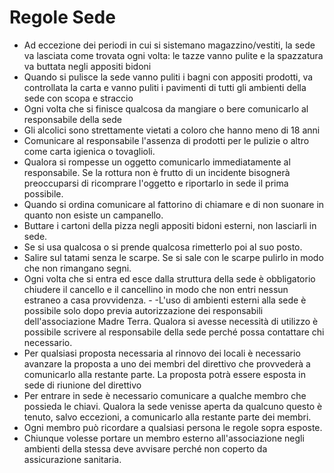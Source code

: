 # Regole Sede

- Ad eccezione dei periodi in cui si sistemano magazzino/vestiti, la sede va lasciata come trovata ogni volta: le tazze vanno pulite e la spazzatura va buttata negli appositi bidoni
- Quando si pulisce la sede vanno puliti i bagni con appositi prodotti, va controllata la carta e vanno puliti i pavimenti di tutti gli ambienti della sede con scopa e straccio
- Ogni volta che si finisce qualcosa da mangiare o bere comunicarlo al responsabile della sede
- Gli alcolici sono strettamente vietati a coloro che hanno meno di 18 anni
- Comunicare al responsabile l'assenza di prodotti per le pulizie o altro come carta igienica o tovaglioli.
- Qualora si rompesse un oggetto comunicarlo immediatamente al responsabile. Se la rottura non è frutto di un incidente bisognerà preoccuparsi di ricomprare l'oggetto e riportarlo in sede il prima possibile.
- Quando si ordina comunicare al fattorino di chiamare e di non suonare in quanto non esiste un campanello.
- Buttare i cartoni della pizza negli appositi bidoni esterni, non lasciarli in sede.
- Se si usa qualcosa o si prende qualcosa rimetterlo poi al suo posto.
- Salire sul tatami senza le scarpe. Se si sale con le scarpe pulirlo in modo che non rimangano segni.
- Ogni volta che si entra ed esce dalla struttura della sede è obbligatorio chiudere il cancello e il cancellino in modo che non entri nessun estraneo a casa provvidenza. - -L'uso di ambienti esterni alla sede è possibile solo dopo previa autorizzazione dei responsabili dell'associazione Madre Terra. Qualora si avesse necessità di utilizzo è possibile scrivere al responsabile della sede perché possa contattare chi necessario.
- Per qualsiasi proposta necessaria al rinnovo dei locali è necessario avanzare la proposta a uno dei membri del direttivo che provvederà a comunicarlo alla restante parte. La proposta potrà essere esposta in sede di riunione del direttivo
- Per entrare in sede è necessario comunicare a qualche membro che possieda le chiavi. Qualora la sede venisse aperta da qualcuno questo è tenuto, salvo eccezioni, a comunicarlo alla restante parte dei membri.
- Ogni membro può ricordare a qualsiasi persona le regole sopra esposte.
- Chiunque volesse portare un membro esterno all'associazione negli ambienti della stessa deve avvisare perché non coperto da assicurazione sanitaria.
